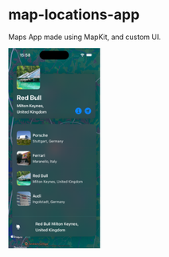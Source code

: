 # map-locations-app
Maps App made using MapKit, and custom UI.

<img src="images/image-1.png" height="400px">